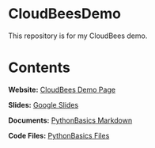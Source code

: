 # CloudBeesDemo
This repository is for my CloudBees demo.

# Contents

**Website:** [CloudBees Demo Page](https://randalroot.github.io/CloudBeesDemo/)

**Slides:** [Google Slides](https://docs.google.com/presentation/d/10KeZQ35RM3d9cDY5KNjvyz2z844UNtCt5Nl7brti-VQ/edit#slide=id.p)

**Documents:** [PythonBasics Markdown](/docs/index.md)

**Code Files:** [PythonBasics Files](/codefiles)
